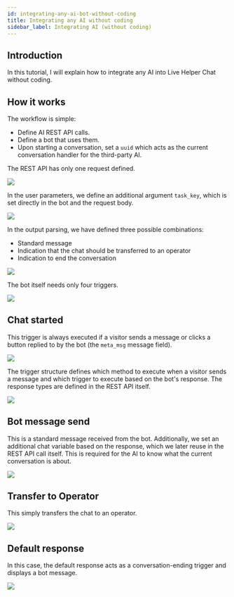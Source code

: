 ```yaml
---
id: integrating-any-ai-bot-without-coding
title: Integrating any AI without coding
sidebar_label: Integrating AI (without coding)
---
```


## Introduction

In this tutorial, I will explain how to integrate any AI into Live Helper Chat without coding.

## How it works

The workflow is simple:

*   Define AI REST API calls.
*   Define a bot that uses them.
*   Upon starting a conversation, set a `uuid` which acts as the current conversation handler for the third-party AI.

The REST API has only one request defined.

![](/img/bot/ai/body.jpg)

In the user parameters, we define an additional argument `task_key`, which is set directly in the bot and the request body.

![](/img/bot/ai/user_param.png)

In the output parsing, we have defined three possible combinations:

*   Standard message
*   Indication that the chat should be transferred to an operator
*   Indication to end the conversation

![](/img/bot/ai/output-parsing.png)

The bot itself needs only four triggers.

![](/img/bot/ai/bot-triggers.png)

## Chat started

This trigger is always executed if a visitor sends a message or clicks a button replied to by the bot (the `meta_msg` message field).

![](/img/bot/ai/chat-started-options.png)

The trigger structure defines which method to execute when a visitor sends a message and which trigger to execute based on the bot's response. The response types are defined in the REST API itself.

![](/img/bot/ai/chat-started-trigger.png)

## Bot message send

This is a standard message received from the bot. Additionally, we set an additional chat variable based on the response, which we later reuse in the REST API call itself. This is required for the AI to know what the current conversation is about.

![](/img/bot/ai/bot-message-send.png)

## Transfer to Operator

This simply transfers the chat to an operator.

![](/img/bot/ai/transfer-to-operator.png)

## Default response

In this case, the default response acts as a conversation-ending trigger and displays a bot message.

![](/img/bot/ai/default-response.png)
